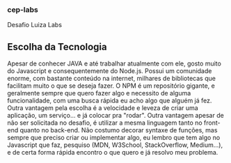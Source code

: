 ### cep-labs
Desafio Luiza Labs

## Escolha da Tecnologia
Apesar de conhecer JAVA e até trabalhar atualmente com ele, gosto muito do Javascript e consequentemente do Node.js. Possui um comunidade enorme, com bastante conteúdo na internet, milhares de bibliotecas que facilitam muito o que se deseja fazer. O NPM é um repositório gigante, e geralmente sempre que quero fazer algo e necessito de alguma funcionalidade, com uma busca rápida eu acho algo que alguém já fez.
Outra vantagem pela escolha é a velocidade e leveza de criar uma aplicação, um serviço... e já colocar pra "rodar".
Outra vantagem apesar de não ser solicitada no desafio, é utilizar a mesma linguagem tanto no front-end quanto no back-end.
Não costumo decorar syntaxe de funções, mas sempre que preciso criar ou implementar algo, eu lembro que tem algo no Javascript que faz, pesquiso (MDN, W3School, StackOverflow, Medium...), e de certa forma rápida encontro o que quero e já resolvo meu problema.